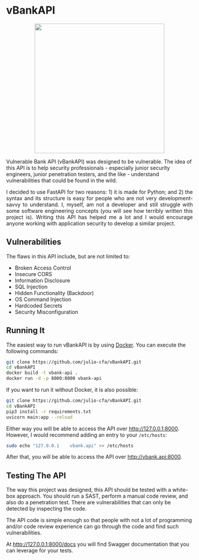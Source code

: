 # vBankAPI

<div align="center"><img src="https://i.imgur.com/6GoqypC.png" width="350"></center></div>
<p align="justify"></p>Vulnerable Bank API (vBankAPI) was designed to be vulnerable. The idea of this API is to help security professionals - especially junior security engineers, junior penetration testers, and the like - understand vulnerabilities that could be found in the wild.</p>

<p align="justify">I decided to use FastAPI for two reasons: 1) it is made for Python; and 2) the syntax and its structure is easy for people who are not very development-savvy to understand. I, myself, am not a developer and still struggle with some software engineering concepts (you will see how terribly written this project is). Writing this API has helped me a lot and I would encourage anyone working with application security to develop a similar project.</p>

## Vulnerabilities

The flaws in this API include, but are not limited to:
- Broken Access Control
- Insecure CORS
- Information Disclosure
- SQL Injection
- Hidden Functionality (Backdoor)
- OS Command Injection
- Hardcoded Secrets
- Security Misconfiguration

## Running It

The easiest way to run vBankAPI is by using <a href="https://docs.docker.com/engine/install/">Docker</a>. You can execute the following commands:

```bash
git clone https://github.com/julio-cfa/vBankAPI.git
cd vBankAPI
docker build -t vbank-api .
docker run -d -p 8000:8000 vbank-api
```

If you want to run it without Docker, it is also possible:
```bash
git clone https://github.com/julio-cfa/vBankAPI.git
cd vBankAPI
pip3 install -r requirements.txt
uvicorn main:app --reload
```

Either way you will be able to access the API over http://127.0.0.1:8000. However, I would recommend adding an entry to your `/etc/hosts`:

```bash
sudo echo "127.0.0.1	vbank.api" >> /etc/hosts
```

After that, you will be able to access the API over http://vbank.api:8000.

## Testing The API

The way this project was designed, this API should be tested with a white-box approach. You should run a SAST, perform a manual code review, and also do a penetration test. There are vulnerabilities that can only be detected by inspecting the code.

The API code is simple enough so that people with not a lot of programming and/or code review experience can go through the code and find such vulnerabilities.

At http://127.0.0.1:8000/docs you will find Swagger documentation that you can leverage for your tests.

